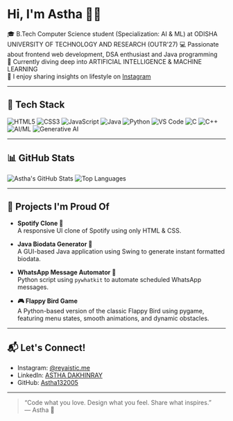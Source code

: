 # Hi, I'm Astha 👋✨

🎓 B.Tech Computer Science student (Specialization: AI & ML) at ODISHA UNIVERSITY OF TECHNOLOGY AND RESEARCH (OUTR'27)
💻 Passionate about frontend web development, DSA enthusiast and Java programming  
🌱 Currently diving deep into ARTIFICIAL INTELLIGENCE & MACHINE LEARNING   
💬 I enjoy sharing insights on lifestyle on [Instagram](https://www.instagram.com/reyalistic.me?igsh=a2lmMWFuamE3MHJn)

---

## 🧰 Tech Stack

![HTML5](https://img.shields.io/badge/-HTML5-E34F26?style=flat&logo=html5&logoColor=white)
![CSS3](https://img.shields.io/badge/-CSS3-1572B6?style=flat&logo=css3)
![JavaScript](https://img.shields.io/badge/-JavaScript-F7DF1E?style=flat&logo=javascript&logoColor=black)
![Java](https://img.shields.io/badge/-Java-007396?style=flat&logo=java)
![Python](https://img.shields.io/badge/-Python-3776AB?style=flat&logo=python)
![VS Code](https://img.shields.io/badge/-VS%20Code-007ACC?style=flat&logo=visual-studio-code)
![C](https://img.shields.io/badge/-C-A8B9CC?style=flat&logo=c)
![C++](https://img.shields.io/badge/-C++-00599C?style=flat&logo=c%2B%2B)
![AI/ML](https://img.shields.io/badge/-AI%2FML-3B4CCA?style=flat&logo=scikit-learn&logoColor=white)
![Generative AI](https://img.shields.io/badge/-Generative%20AI-ff69b4?style=flat)

---

## 📊 GitHub Stats

![Astha's GitHub Stats](https://github-readme-stats.vercel.app/api?username=Astha132005&show_icons=true&theme=radical)
![Top Languages](https://github-readme-stats.vercel.app/api/top-langs/?username=Astha132005&layout=compact&theme=radical)

---

## 📌 Projects I'm Proud Of

- **Spotify Clone 🎵**  
  A responsive UI clone of Spotify using only HTML & CSS.

- **Java Biodata Generator 📄**  
  A GUI-based Java application using Swing to generate instant formatted biodata.

- **WhatsApp Message Automator 📱**  
  Python script using `pywhatkit` to automate scheduled WhatsApp messages.
- **🎮 Flappy Bird Game**  
  A Python-based version of the classic Flappy Bird using pygame, featuring menu states, smooth animations, and dynamic obstacles.  

---

## 📬 Let's Connect!

- Instagram: [@reyaistic.me](https://www.instagram.com/reyalistic.me?igsh=a2lmMWFuamE3MHJn)  
- LinkedIn: [ASTHA DAKHINRAY](https://www.linkedin.com/in/astha-dakhinray-02b0852a0/)  
- GitHub: [Astha132005](https://github.com/Astha132005)

---

> “Code what you love. Design what you feel. Share what inspires.”  
— Astha 💖
